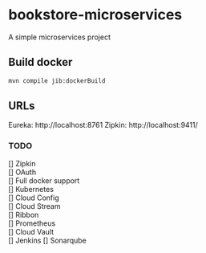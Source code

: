 # bookstore-microservices
A simple microservices project

## Build docker

```bash
mvn compile jib:dockerBuild
```

## URLs

Eureka: http://localhost:8761
Zipkin: http://localhost:9411/

### TODO

[] Zipkin  
[] OAuth  
[] Full docker support  
[] Kubernetes  
[] Cloud Config  
[] Cloud Stream  
[] Ribbon  
[] Prometheus  
[] Cloud Vault  
[] Jenkins
[] Sonarqube
